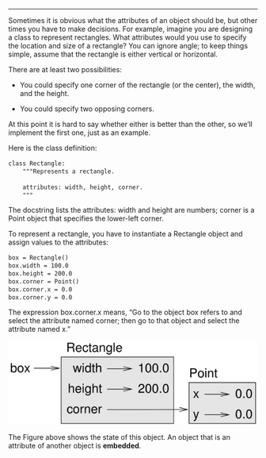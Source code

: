 ----------

Sometimes it is obvious what the attributes of an object should be, but other times you have to make decisions. For example, imagine you are designing a class to represent rectangles. What attributes would you use to specify the location and size of a rectangle? You can ignore angle; to keep things simple, assume that the rectangle is either vertical or horizontal.

There are at least two possibilities:

-   You could specify one corner of the rectangle (or the center), the width, and the height.

-   You could specify two opposing corners.

At this point it is hard to say whether either is better than the other, so we’ll implement the first one, just as an example.

Here is the class definition:

    class Rectangle:
        """Represents a rectangle. 

        attributes: width, height, corner.
        """

The docstring lists the attributes: <span>width</span> and <span>height</span> are numbers; <span>corner</span> is a Point object that specifies the lower-left corner.

To represent a rectangle, you have to instantiate a Rectangle object and assign values to the attributes:

    box = Rectangle()
    box.width = 100.0
    box.height = 200.0
    box.corner = Point()
    box.corner.x = 0.0
    box.corner.y = 0.0

The expression <span>box.corner.x</span> means, “Go to the object <span>box</span> refers to and select the attribute named <span>corner</span>; then go to that object and select the attribute named <span>x</span>.”

![image](/.guides/img/rectangle.jpg)



The Figure above shows the state of this object. An object that is an attribute of another object is <span>**embedded**</span>.

